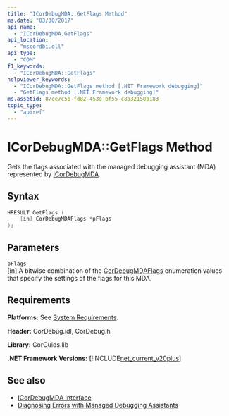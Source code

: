 ```yaml
---
title: "ICorDebugMDA::GetFlags Method"
ms.date: "03/30/2017"
api_name: 
  - "ICorDebugMDA.GetFlags"
api_location: 
  - "mscordbi.dll"
api_type: 
  - "COM"
f1_keywords: 
  - "ICorDebugMDA::GetFlags"
helpviewer_keywords: 
  - "ICorDebugMDA::GetFlags method [.NET Framework debugging]"
  - "GetFlags method [.NET Framework debugging]"
ms.assetid: 87ce7c5b-fd82-453e-bf55-c8a32150b183
topic_type: 
  - "apiref"
---
```

# ICorDebugMDA::GetFlags Method
Gets the flags associated with the managed debugging assistant (MDA) represented by [ICorDebugMDA](icordebugmda-interface.md).  
  
## Syntax  
  
```cpp  
HRESULT GetFlags (  
    [in] CorDebugMDAFlags *pFlags  
);  
```  
  
## Parameters  
 `pFlags`  
 [in] A bitwise combination of the [CorDebugMDAFlags](cordebugmdaflags-enumeration.md) enumeration values that specify the settings of the flags for this MDA.  
  
## Requirements  
 **Platforms:** See [System Requirements](../../get-started/system-requirements.md).  
  
 **Header:** CorDebug.idl, CorDebug.h  
  
 **Library:** CorGuids.lib  
  
 **.NET Framework Versions:** [!INCLUDE[net_current_v20plus](../../../../includes/net-current-v20plus-md.md)]  
  
## See also

- [ICorDebugMDA Interface](icordebugmda-interface.md)
- [Diagnosing Errors with Managed Debugging Assistants](../../debug-trace-profile/diagnosing-errors-with-managed-debugging-assistants.md)
